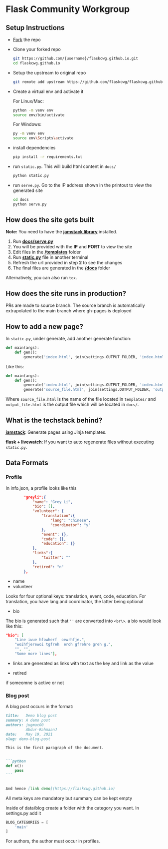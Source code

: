 # Flask Community Workgroup

## Setup Instructions

* [Fork](https://github.com/flaskcwg/flaskcwg.github.io/fork) the repo
* Clone your forked repo

    ```bash
    git https://github.com/{username}/flaskcwg.github.io.git
    cd flaskcwg.github.io
    ```

* Setup the upstream to original repo

    ```bash
    git remote add upstream https://github.com/flaskcwg/flaskcwg.github.io.git
    ```

* Create a virtual env and activate it

    For Linux/Mac:

    ```bash
    python -m venv env
    source env/bin/activate
    ```

    For Windows:

    ```bash
    py -m venv env
    source env\Scripts\activate
    ```

* install dependencies

    ```bash
    pip install -r requirements.txt
    ```

* run `static.py`. This will build html content in `docs/`

    ```bash
    python static.py
    ```

* run `serve.py`. Go to the IP address shown in the printout to view the generated site

    ```bash
    cd docs
    python serve.py
    ```

## How does the site gets built

**Note:** You need to have the **[jamstack library](https://pypi.org/project/jamstack/)** installed.

1. Run [**docs/serve.py**](docs/serve.py)
2. You will be provided with the **IP** and **PORT** to view the site
3. Edit files in the [**/templates**](/templates) folder
4. Run [**static.py**](static.py) file in another terminal
5. Refresh the url provided in step **2** to see the changes
6. The final files are generated in the [**/docs**](/docs) folder

Alternatively, you can also run `tox`.

## How does the site runs in production?

PRs are made to source branch. The source branch is automatically extrapolated to the main branch where gh-pages is deployed

## How to add a new page?

In `static.py`, under generate, add another generate function:

```python
def main(args):
    def gen():
        generate('index.html', join(settings.OUTPUT_FOLDER, 'index.html'), **context)
```

Like this:

```python
def main(args):
    def gen():
        generate('index.html', join(settings.OUTPUT_FOLDER, 'index.html'), **context)
        generate('source_file.html', join(settings.OUTPUT_FOLDER, 'output_file.html'), **context)
```

Where `source_file.html` is the name of the file located in `templates/` and `output_file.html` is the output file which will be located in `docs/`.

## What is the techstack behind?

**[jamstack](https://jamstack.org)**: Generate pages using Jinja templates.

**flask + livewatch**: If you want to auto regenerate files without executing `static.py`.


## Data Formats


### Profile

In info.json, a profile looks like this

```json
        "greyli":{
            "name": "Grey Li",
            "bio": [],
            "volunteer": {
                "translation":{
                    "lang": "chinese",
                    "coordinator": "y"
                },
                "event": {},
                "code": {},
                "education": {}
            },
            "links":{
                "twitter": ""
            },
            "retired": "n"
        },
```


- name
- volunteer

Looks for four optional keys: translation, event, code, education.
For translation, you have lang and coordinator, the latter being optional

- bio

The bio is generated such that `''` are converted into `<br\>`. a bio would look like this:


```json
"bio": [
    "Line iwue hfowherf  oewrhfje.", 
    "woihfjerewoi tgfreh  eroh gfrehre greh g.", 
    "", "",
    "Some more lines"],
```

- links are generated as links with text as the key and link as the value

- retired

if someomne is active or not

### Blog post

A blog post occurs in the format:

`````md
title:   Demo blog post
summary: A demo post
authors: jugmac00
         Abdur-RahmaanJ
date:    May 19, 2021
slug: demo-blog-post

This is the first paragraph of the document.


```python
def x():
    pass
```


And hence [link demo](https://flaskcwg.github.io)
``````

All meta keys are mandatory but summary can be kept empty

Inside of data/blog create a folder with the category you want. In settings.py add it

```python
BLOG_CATEGORIES = [
    'main'
]
```

For authors, the author must occur in profiles.

